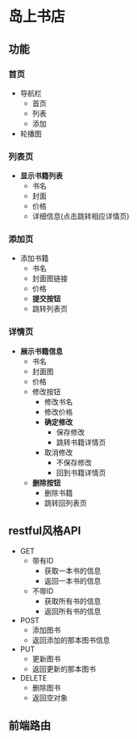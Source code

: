 # 岛上书店
## 功能
### 首页
- 导航栏
	- 首页
	- 列表
	- 添加
- 轮播图

### 列表页
- **显示书籍列表**
	- 书名
	- 封面
	- 价格
	- 详细信息(点击跳转相应详情页)

### 添加页
- 添加书籍
	- 书名
	- 封面图链接
	- 价格
	- **提交按钮**
	- 跳转列表页

### 详情页
- **展示书籍信息**
	- 书名
	- 封面图
	- 价格
	- 修改按钮
		- 修改书名
		- 修改价格
		- **确定修改**
			- 保存修改
			- 跳转书籍详情页
		- 取消修改 
			- 不保存修改
			- 回到书籍详情页
	- **删除按钮**
		- 删除书籍
		- 跳转回列表页


## restful风格API
- GET
	- 带有ID
		- 获取一本书的信息
		- 返回一本书的信息
	- 不带ID
		- 获取所有书的信息
		- 返回所有书的信息
- POST
	- 添加图书
	- 返回添加的那本图书信息
- PUT
	- 更新图书
	- 返回更新的那本图书
- DELETE
	- 删除图书
	- 返回空对象

## 前端路由
